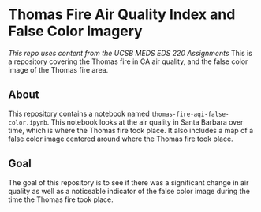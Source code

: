 # Thomas Fire Air Quality Index and False Color Imagery
*This repo uses content from the UCSB MEDS EDS 220 Assignments*
This is a repository covering the Thomas fire in CA air quality, and the false color image of the Thomas fire area.

## About
This repository contains a notebook named `thomas-fire-aqi-false-color.ipynb`. This notebook looks at the air quality in Santa Barbara over time, which is where the Thomas fire took place. It also includes a map of a false color image centered around where the Thomas fire took place.

## Goal
The goal of this repository is to see if there was a significant change in air quality as well as a noticeable indicator of the false color image during the time the Thomas fire took place.
